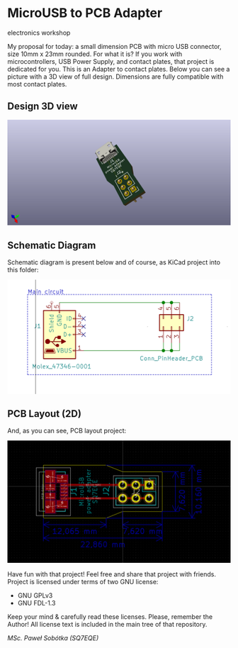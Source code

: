# MicroUSB to PCB Adapter
electronics workshop

My proposal for today: a small dimension PCB with micro USB connector, size 10mm x 23mm rounded. For what it is? If you work with microcontrollers, USB Power Supply, and contact plates, that project is dedicated for you. This is an Adapter to contact plates. Below you can see a picture with a 3D view of full design. Dimensions are fully compatible with most contact plates. 
 
## Design 3D view

![pict. 1](https://github.com/majsterklepka/lab1/raw/master/microUSB-to-pcb-power-adapter/drawings/microUSB-to-pcb-power-adapter.png "MicroUsb to PCB Power Adpter 3D View")

## Schematic Diagram

Schematic diagram is present below and of course, as KiCad project into this folder:

![pict. 2](https://github.com/majsterklepka/lab1/raw/master/microUSB-to-pcb-power-adapter/drawings/microUSB-to-pcb-power-adapter-diagram.png "MicroUSB to PCB Power Adapter Schematic Diagram")

## PCB Layout (2D)

And, as you can see, PCB layout project:

![pict. 3]( https://github.com/majsterklepka/lab1/raw/master/microUSB-to-pcb-power-adapter/drawings/microUSB-to-pcb-power-adapter-brd.png "MicroUSB to PCB Power Adapter PCB 2D View")

Have fun with that project! Feel free and share that project with friends. Project is licensed under terms of two GNU license:

- GNU GPLv3
- GNU FDL-1.3

Keep your mind & carefully read these licenses. Please, remember the Author! All license text is included in the main tree of that repository. 

_MSc. Paweł Sobótka (SQ7EQE)_
